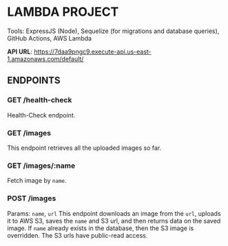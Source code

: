 # LAMBDA PROJECT
Tools: ExpressJS (Node), Sequelize (for migrations and database queries), GitHub Actions, AWS Lambda

**API URL**: https://7daa9pngc9.execute-api.us-east-1.amazonaws.com/default/

## ENDPOINTS
### **GET /health-check**
Health-Check endpoint.

### **GET /images**
This endpoint retrieves all the uploaded images so far.

### **GET /images/:name**
Fetch image by `name`.

### **POST /images**
Params: `name`, `url`
This endpoint downloads an image from the `url`, uploads it to AWS S3, saves the `name` and S3 url, and then returns data on the saved image. If `name` already exists in the database, then the S3 image is overridden. The S3 urls have public-read access.
